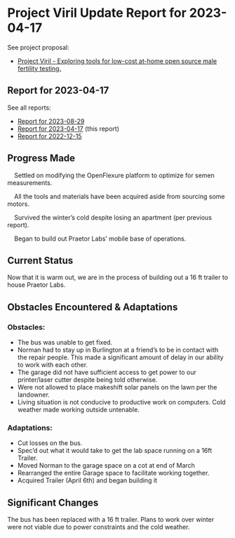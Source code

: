 # Project Viril Update Report for 2023-04-17

See project proposal:
* [Project Viril - Exploring tools for low-cost at-home open source male fertility testing.](https://ultimape.github.io/garden/weeds/praetor-labs/project-proposals/2022/07/project-viril)

## Report for 2023-04-17

See all reports:
* [Report for 2023-08-29](./project-viril-update-2023-08-29.md)
* [Report for 2023-04-17](./project-viril-update-2023-04-17.md) (this report) 
* [Report for 2022-12-15](./project-viril-update-2022-12-15.md)


## Progress Made

&nbsp;&nbsp;&nbsp;&nbsp;Settled on modifying the OpenFlexure platform to optimize for semen measurements.

&nbsp;&nbsp;&nbsp;&nbsp;All the tools and materials have been acquired aside from sourcing some motors.

&nbsp;&nbsp;&nbsp;&nbsp;Survived the winter’s cold despite losing an apartment (per previous report).

&nbsp;&nbsp;&nbsp;&nbsp;Began to build out Praetor Labs’ mobile base of operations.

## Current Status

Now that it is warm out, we are in the process of building out a 16 ft trailer to house Praetor Labs.

## Obstacles Encountered & Adaptations

### Obstacles:

* The bus was unable to get fixed.
* Norman had to stay up in Burlington at a friend’s to be in contact with the repair people. This made a significant amount of delay in our ability to work with each other.
* The garage did not have sufficient access to get power to our printer/laser cutter despite being told otherwise.
* Were not allowed to place makeshift solar panels on the lawn per the landowner.
* Living situation is not conducive to productive work on computers.
Cold weather made working outside untenable.

### Adaptations:

* Cut losses on the bus.
* Spec’d out what it would take to get the lab space running on a 16ft Trailer.
* Moved Norman to the garage space on a cot at end of March
* Rearranged the entire Garage space to facilitate working together.
* Acquired Trailer (April 6th) and began building it

## Significant Changes

The bus has been replaced with a 16 ft trailer. Plans to work over winter were not viable due to power constraints and the cold weather.
 
